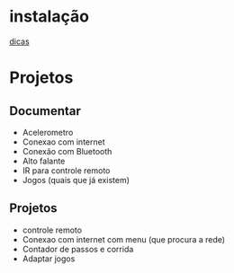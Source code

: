 # instalação

[dicas](https://www.instructables.com/Lilygo-T-Watch-2020-Arduino-Framework/)

# Projetos


## Documentar

* Acelerometro
* Conexao com internet
* Conexão com Bluetooth
* Alto falante
* IR para controle remoto
* Jogos (quais que já existem)

## Projetos

* controle remoto
* Conexao com internet com menu (que procura a rede)
* Contador de passos e corrida
* Adaptar jogos
